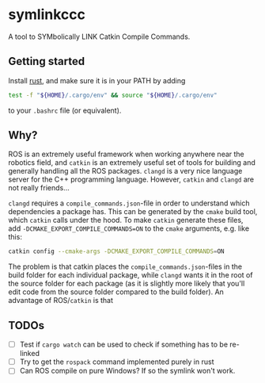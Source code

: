 # symlinkccc

A tool to SYMbolically LINK Catkin Compile Commands. 

## Getting started

Install [rust](https://www.rust-lang.org/tools/install), and make sure it is in your PATH by adding 

```bash
test -f "${HOME}/.cargo/env" && source "${HOME}/.cargo/env" 
```

to your `.bashrc` file (or equivalent). 



## Why? 

ROS is an extremely useful framework when working anywhere near the robotics field, and `catkin` is an extremely useful set of tools for building and generally handling all the ROS packages. `clangd` is a very nice language server for the C++ programming language. However, `catkin` and `clangd` are not really friends...

`clangd` requires a `compile_commands.json`-file in order to understand which dependencies a package has. This can be generated by the `cmake` build tool, which `catkin` calls under the hood. To make `catkin` generate these files, add `-DCMAKE_EXPORT_COMPILE_COMMANDS=ON` to the `cmake` arguments, e.g. like this: 

```bash
catkin config --cmake-args -DCMAKE_EXPORT_COMPILE_COMMANDS=ON
```

The problem is that catkin places the `compile_commands.json`-files in the build folder for each individual package, while `clangd` wants it in the root of the source folder for each package (as it is slightly more likely that you'll edit code from the source folder compared to the build folder). An advantage of ROS/`catkin` is that 

## TODOs

 - [ ] Test if `cargo watch` can be used to check if something has to be re-linked
 - [ ] Try to get the `rospack` command implemented purely in rust
 - [ ] Can ROS compile on pure Windows? If so the symlink won't work.